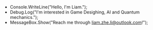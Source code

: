 - Console.WriteLine("Hello, I'm Liam.");
- Debug.Log("I'm interested in Game Desighing, AI and Quantum mechanics.");
- MessageBox.Show("Reach me through liam.zhe.li@outlook.com!");

<!---
BSLK11/BSLK11 is a ✨ special ✨ repository because its `README.md` (this file) appears on your GitHub profile.
You can click the Preview link to take a look at your changes.
--->
